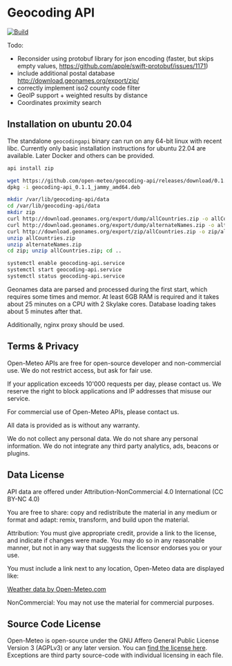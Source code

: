 # Geocoding API

[![Build](https://github.com/open-meteo/geocoding-api/actions/workflows/test.yml/badge.svg)](https://github.com/open-meteo/geocoding-api/actions/workflows/test.yml)

Todo:
- Reconsider using protobuf library for json encoding (faster, but skips empty values, https://github.com/apple/swift-protobuf/issues/1171)
- include additional postal database http://download.geonames.org/export/zip/
- correctly implement iso2 county code filter
- GeoIP support + weighted results by distance
- Coordinates proximity search


## Installation on ubuntu 20.04
The standalone `geocodingapi` binary can run on any 64-bit linux with recent libc. Currently only basic installation instructions for ubuntu 22.04 are available. Later Docker and others can be provided.

```bash
api install zip

wget https://github.com/open-meteo/geocoding-api/releases/download/0.1.1/geocoding-api_0.0.6_jammy_amd64.deb
dpkg -i geocoding-api_0.1.1_jammy_amd64.deb

mkdir /var/lib/geocoding-api/data
cd /var/lib/geocoding-api/data
mkdir zip
curl http://download.geonames.org/export/dump/allCountries.zip -o allCountries.zip
curl http://download.geonames.org/export/dump/alternateNames.zip -o alternateNames.zip
curl http://download.geonames.org/export/zip/allCountries.zip -o zip/allCountries.zip
unzip allCountries.zip
unzip alternateNames.zip
cd zip; unzip allCountries.zip; cd ..

systemctl enable geocoding-api.service
systemctl start geocoding-api.service
systemctl status geocoding-api.service
```

Geonames data are parsed and processed during the first start, which requires some times and memor. At least 6GB RAM is required and it takes about 25 minutes on a CPU with 2 Skylake cores. Database loading takes about 5 minutes after that.

Additionally, nginx proxy should be used.

## Terms & Privacy
Open-Meteo APIs are free for open-source developer and non-commercial use. We do not restrict access, but ask for fair use.

If your application exceeds 10'000 requests per day, please contact us. We reserve the right to block applications and IP addresses that misuse our service.

For commercial use of Open-Meteo APIs, please contact us.

All data is provided as is without any warranty.

We do not collect any personal data. We do not share any personal information. We do not integrate any third party analytics, ads, beacons or plugins.

## Data License
API data are offered under Attribution-NonCommercial 4.0 International (CC BY-NC 4.0)

You are free to share: copy and redistribute the material in any medium or format and adapt: remix, transform, and build upon the material.

Attribution: You must give appropriate credit, provide a link to the license, and indicate if changes were made. You may do so in any reasonable manner, but not in any way that suggests the licensor endorses you or your use.

You must include a link next to any location, Open-Meteo data are displayed like:

<a href="https://open-meteo.com/">Weather data by Open-Meteo.com</a>

NonCommercial: You may not use the material for commercial purposes.


## Source Code License
Open-Meteo is open-source under the GNU Affero General Public License Version 3 (AGPLv3) or any later version. You can [find the license here](LICENSE). Exceptions are third party source-code with individual licensing in each file.
